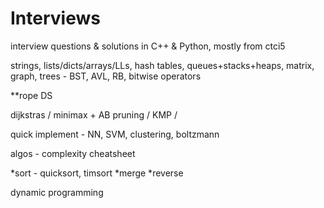 # Interviews
interview questions &amp; solutions in C++ &amp; Python, mostly from ctci5

strings, lists/dicts/arrays/LLs, hash tables, queues+stacks+heaps, matrix, graph, trees - BST, AVL, RB, bitwise operators

**rope DS

dijkstras / minimax + AB pruning / KMP / 

quick implement - NN, SVM, clustering, boltzmann

algos - complexity cheatsheet

*sort - quicksort, timsort
*merge
*reverse

dynamic programming

